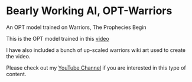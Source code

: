 # Bearly Working AI, OPT-Warriors

An OPT model trained on Warriors, The Prophecies Begin

This is the OPT model trained in this [video](https://youtu.be/BAloWD4FXIM)

I have also included a bunch of up-scaled warriors wiki art used to create the video.

Please check out my [YouTube Channel](https://www.youtube.com/channel/UCLXxfueCPZRZnyGFWJ07uqA) if you are interested in this type of content.


